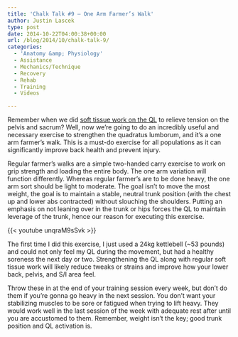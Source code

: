 ```yaml
---
title: 'Chalk Talk #9 – One Arm Farmer’s Walk'
author: Justin Lascek
type: post
date: 2014-10-22T04:00:38+00:00
url: /blog/2014/10/chalk-talk-9/
categories:
  - 'Anatomy &amp; Physiology'
  - Assistance
  - Mechanics/Technique
  - Recovery
  - Rehab
  - Training
  - Videos

---
```

Remember when we did <a href="/blog/2014/09/chalk-talk-7/" target="_blank">soft tissue work on the QL</a> to relieve tension on the pelvis and sacrum?&nbsp;Well, now we&#8217;re going to do an incredibly useful and necessary exercise to strengthen the quadratus lumborum, and it&#8217;s a one arm farmer&#8217;s walk. This is a must-do exercise for all populations as it can significantly improve back health and prevent injury.

Regular farmer&#8217;s walks are a simple two-handed carry exercise to work on grip strength and loading the entire body. The one arm variation will function differently. Whereas regular farmer&#8217;s are to be done heavy, the one arm sort should be light to moderate. The goal isn&#8217;t to move the most weight, the goal is to maintain a stable, neutral trunk position (with the chest up and lower abs contracted) without slouching the shoulders. Putting an emphasis on not leaning over in the trunk or hips forces the QL to maintain leverage of the trunk, hence our reason for executing this exercise.

{{< youtube unqraM9sSvk >}}

The first time I did this exercise, I just used a 24kg kettlebell (~53 pounds) and could not only feel my QL during the movement, but had a healthy soreness the next day or two. Strengthening the QL along with regular soft tissue work will likely reduce tweaks or strains and improve how your lower back, pelvis, and S/I area feel.

Throw these in at the end of your training session every week, but don&#8217;t do them if you&#8217;re gonna go heavy in the next session. You don&#8217;t want your stabilizing muscles to be sore or fatigued when trying to lift heavy. They would work well in the last session of the week with adequate rest after until you are accustomed to them. Remember, weight isn&#8217;t the key; good trunk position and QL activation is.
